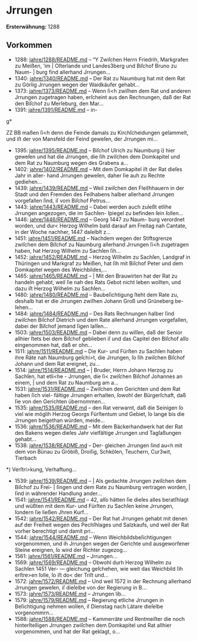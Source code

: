 # Jrrungen

**Ersterwähnung:** 1288

## Vorkommen
- 1288: [jahre/1288/README.md](../jahre/1288/README.md) – “Y Zwiſchen Herrn Friedrih, Markgrafen zu Meißen, ‘im
| Oſterlande und Landes3berg und Biſchof Bruno zu Naum-
| burg find allerhand Jrrungen...
- 1340: [jahre/1340/README.md](../jahre/1340/README.md) – Der Rat zu Naumburg hat mit dem Rat zu Görlig
Jrrungen wegen der Waidkäufer gehabt...
- 1373: [jahre/1373/README.md](../jahre/1373/README.md) – Wenn ſi<h zwiſhen dem Rat und anderen Jrrungen
zugetragen haben, erſcheint aus den Rechnungen, daß der
Rat den Biſchof zu Merſeburg, den Mar...
- 1391: [jahre/1391/README.md](../jahre/1391/README.md) – in-

g*


ZZ BB
maßen ſi<h denn die Feinde damals zu Kirchſcheidungen
geſammelt, und iſt der von Mansfeld der Feind geweſen,
der Jrrungen mi...
- 1395: [jahre/1395/README.md](../jahre/1395/README.md) – Biſchof Ulrich zu Naumburg i} hier geweſen und hat
die Jrrungen, die ſih zwiſchen dem Domkapitel und dem
Rat zu Naumburg wegen des Grabens a...
- 1402: [jahre/1402/README.md](../jahre/1402/README.md) – Mit dem Domkapitel iſt der Rat dieſes Jahr in aller-
hand Jrrungen geweſen, daher ſie auh zu Rechte gediehen...
- 1439: [jahre/1439/README.md](../jahre/1439/README.md) – Weil zwiſchen den Fleiſhhauern in der Stadt und
den Fremden des Feilhabens halber allerhand Jrrungen
vorgefallen ſind, iſ vom Biſchof Petrus...
- 1443: [jahre/1443/README.md](../jahre/1443/README.md) – Dabei werden
auch zuleßt etlihe Jrrungen angezogen, die im Sachſen-
ſpiegel zu befinden ſein ſollen...
- 1446: [jahre/1446/README.md](../jahre/1446/README.md) – Georg 1447 zu Naum-
burg verordnet worden, und dur< Herzog Wilhelm bald
darauf am Freitag nah Cantate, in der Woche nachher,
1447 daſelbſt z...
- 1451: [jahre/1451/README.md](../jahre/1451/README.md) – Nachdem wegen der Stiftsgrenze zwiſchen dem Biſchof
zu Naumburg allerhand Jrrungen ſi<h zugetragen haben,
hat Herzog Wilhelm zu Sachſen ſih...
- 1452: [jahre/1452/README.md](../jahre/1452/README.md) – Herzog Wilhelm zu Sachſen, Landgraf in Thüringen
und Markgraf zu Meißen, hat ſih mit Biſchof Peter und
dem Domkapitel wegen des Weichbildes,...
- 1465: [jahre/1465/README.md](../jahre/1465/README.md) – |
Mit den Brauwirten hat der Rat zu handeln gehabt,
weil ſie nah des Rats Gebot nicht leben wollten, und dazu
iſt Herzog Wilhelm zu Sachſen...
- 1480: [jahre/1480/README.md](../jahre/1480/README.md) – Baubeſichtigung ſteht dem Rate zu, deshalb hat er die
Jrrungen zwiſhen Johann Groß und Grüneberg be-
ſehen...
- 1484: [jahre/1484/README.md](../jahre/1484/README.md) – Des Rats Rechnungen halber ſind zwiſchen Biſchof
Dietrich und dem Rate allerhand Jrrungen vorgefallen,
dabei der Biſchof jemand ſigen laſſen...
- 1503: [jahre/1503/README.md](../jahre/1503/README.md) – Dabei denn zu wiſſen, daß
der Senior allhier ſtets bei dem Biſchof geblieben iſ und
das Capitel den Biſchof alſo eingenommen hat, daß er
ohn...
- 1511: [jahre/1511/README.md](../jahre/1511/README.md) – Die Kur- und Fürſten zu Sachſen haben ihre Räte
nah Naumburg geſchi>t, die Jrrungen, ſo ſih zwiſchen
Biſchof Johann und dem Rat ereignet, zu...
- 1514: [jahre/1514/README.md](../jahre/1514/README.md) – |
Bruder, Herrn Johann Herzog zu Sachſen, hat etli<he -
Jrrungen, die ſi< zwiſchen Biſchof Johannes an einem, |
und dem Rat zu Naumburg am a...
- 1531: [jahre/1531/README.md](../jahre/1531/README.md) – Zwiſchen den Gerichten und dem Rat haben ſich viel-
fältige Jrrungen erhalten, ſowohl der Bürgerſchaft, daß
ſie von den Gerichten übernommen...
- 1535: [jahre/1535/README.md](../jahre/1535/README.md) – den Rat verwarnt, daß die Seinigen ſo
viel wie möglih Herzog Georgs Fürſtentum und Gebiet,
ſo lange bis die Jrrungen beigethan würden, meide...
- 1536: [jahre/1536/README.md](../jahre/1536/README.md) – Mit dem Bäckerhandwerk hat der Rat des Bakens
wegen dieſes Jahr vielfältige Jrrungen und Tagſaßungen
gehabt...
- 1538: [jahre/1538/README.md](../jahre/1538/README.md) – Der-
gleichen Jrrungen ſind au<h mit dem von Bünau zu
Gröbiß, Droiſig, Schkölen, Teuchern, Cur3wit, Tierbach

*) Verſtri>kung, Verhaftung...
- 1539: [jahre/1539/README.md](../jahre/1539/README.md) – |
Als gedachte Jrrungen zwiſchen dem Biſchof zu Frei- |
ſingen und dem Rate zu Naumburg vertragen worden, |
ſind in währender Handlung ander...
- 1541: [jahre/1541/README.md](../jahre/1541/README.md) – 42, alſo hätten ſie dieſes alles
beratſhlagt und wüßten mit dem Kur- und Fürſten zu
Sachſen keine Jrrungen, ſondern ſie ließen Jhren Kurf...
- 1542: [jahre/1542/README.md](../jahre/1542/README.md) – Der Rat hat Jrrungen gehabt mit denen auf der
Freiheit wegen des Pechſhlages und Salzkaufs, und weil
der Rat vorher berechtigt und damit pri...
- 1544: [jahre/1544/README.md](../jahre/1544/README.md) – Wenn Weichbildsbeſichtigungen vorgenommen, und ih
Jrrungen wegen der Gerichte und ausgeworfener Steine
ereignen, ſo wird der Richter zugezog...
- 1561: [jahre/1561/README.md](../jahre/1561/README.md) – Jrrungen...
- 1569: [jahre/1569/README.md](../jahre/1569/README.md) – Obwohl durh Herzog Wilhelm zu Sachſen 1451 Ver-
— gleichung geſchehen, wie weit das Weichbild ſih erſtre>en
ſolle, ſo iſt do< der Triſt und...
- 1572: [jahre/1572/README.md](../jahre/1572/README.md) – Und weil 1572 in der
Rechnung allerhand Jrrungen geweſen, iſ dieſelbe von
der Regierung in B...
- 1573: [jahre/1573/README.md](../jahre/1573/README.md) – Jrrungen lib...
- 1579: [jahre/1579/README.md](../jahre/1579/README.md) – Regierung etliche
Jrrungen in Beſichtigung nehmen wollen, iſ Dienstag
nach Lätare dieſelbe vorgenommrn...
- 1588: [jahre/1588/README.md](../jahre/1588/README.md) – Kammerräte und
Rentmeiſter die noch hinterſtelligen Jrrungen zwiſchen dem
Domkapitel und Rat allhier vorgenommen, und hat der
Rat geklagt, o...
